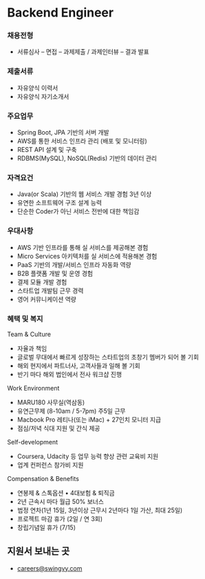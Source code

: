 # Backend Engineer

### 채용전형
 - 서류심사 – 면접 – 과제제출 / 과제인터뷰 – 결과 발표

### 제출서류 
 - 자유양식 이력서
 - 자유양식 자기소개서


### 주요업무
 - Spring Boot, JPA 기반의 서버 개발
 - AWS를 통한 서비스 인프라 관리 (배포 및 모니터링)
 - REST API 설계 및 구축
 - RDBMS(MySQL), NoSQL(Redis) 기반의 데이터 관리

### 자격요건
 - Java(or Scala) 기반의 웹 서비스 개발 경험 3년 이상
 - 유연한 소프트웨어 구조 설계 능력
 - 단순한 Coder가 아닌 서비스 전반에 대한 책임감

### 우대사항
 - AWS 기반 인프라를 통해 실 서비스를 제공해본 경험
 - Micro Services 아키텍처를 실 서비스에 적용해본 경험
 - PaaS 기반의 개발/서비스 인프라 자동화 역량
 - B2B 플랫폼 개발 및 운영 경험
 - 결제 모듈 개발 경험
 - 스타트업 개발팀 근무 경력
 - 영어 커뮤니케이션 역량

### 혜택 및 복지
Team & Culture
 - 자율과 책임
 - 글로벌 무대에서 빠르게 성장하는 스타트업의 초창기 멤버가 되어 볼 기회
 - 해외 현지에서 파트너사, 고객사들과 일해 볼 기회
 - 반기 마다 해외 법인에서 전사 워크샵 진행

Work Environment
 - MARU180 사무실(역삼동) 
 - 유연근무제 (8-10am / 5-7pm) 주5일 근무
 - Macbook Pro 레티나(또는 iMac) + 27인치 모니터 지급
 - 점심/저녁 식대 지원 및 간식 제공

Self-development
 - Coursera, Udacity 등 업무 능력 향상 관련 교육비 지원
 - 업계 컨퍼런스 참가비 지원

Compensation & Benefits
 - 연봉제 & 스톡옵션 • 4대보험 & 퇴직금
 - 2년 근속시 마다 월급 50% 보너스
 - 법정 연차(1년 15일, 3년이상 근무시 2년마다 1일 가산, 최대 25일)
 - 프로젝트 마감 휴가 (2일 / 연 3회)
 - 창립기념일 휴가 (7/15)


## 지원서 보내는 곳
 - careers@swingvy.com